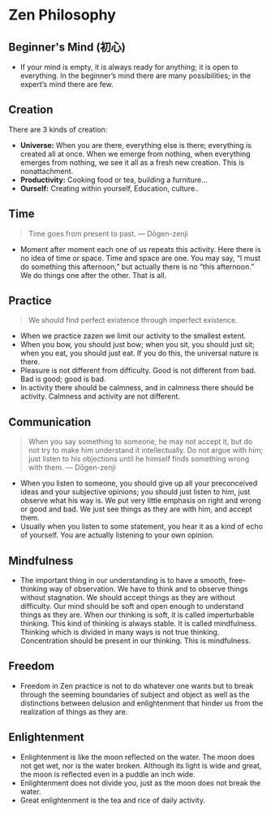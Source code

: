 # Zen Philosophy

## Beginner's Mind (初心)

* If your mind is empty, it is always ready for anything; it is open to everything. In the beginner’s mind there are many possibilities; in the expert’s mind there are few.

## Creation

There are 3 kinds of creation:

* **Universe:** When you are there, everything else is there; everything is created all at once. When we emerge from nothing, when everything emerges from nothing, we see it all as a fresh new creation. This is nonattachment.
* **Productivity:** Cooking food or tea, building a furniture...
* **Ourself:** Creating within yourself, Education, culture..

## Time 

> Time goes from present to past.
— Dōgen-zenji

* Moment after moment each one of us repeats this activity. Here there is no idea of time or space. Time and space are one. You may say, “I must do something this afternoon,” but actually there is no “this afternoon.” We do things one after the other. That is all.

## Practice

> We should find perfect existence through imperfect existence.

* When we practice zazen we limit our activity to the smallest extent.
* When you bow, you should just bow; when you sit, you should just sit; when you eat, you should just eat. If you do this, the universal nature is there.
* Pleasure is not different from difficulty. Good is not different from bad. Bad is good; good is bad.
* In activity there should be calmness, and in calmness there should be activity. Calmness and activity are not different.

## Communication

> When you say something to someone, he may not accept it, but do not try to make him understand it intellectually. Do not argue with him; just listen to his objections until he himself finds something wrong with them.
— Dōgen-zenji

* When you listen to someone, you should give up all your preconceived ideas and your subjective opinions; you should just listen to him, just observe what his way is. We put very little emphasis on right and wrong or good and bad. We just see things as they are with him, and accept them.
* Usually when you listen to some statement, you hear it as a kind of echo of yourself. You are actually listening to your own opinion.

## Mindfulness 

* The important thing in our understanding is to have a smooth, free-thinking way of observation. We have to think and to observe things without stagnation. We should accept things as they are without difficulty. Our mind should be soft and open enough to understand things as they are. When our thinking is soft, it is called imperturbable thinking. This kind of thinking is always stable. It is called mindfulness. Thinking which is divided in many ways is not true thinking. Concentration should be present in our thinking. This is mindfulness.

## Freedom

* Freedom in Zen practice is not to do whatever one wants but to break through the seeming boundaries of subject and object as well as the distinctions between delusion and enlightenment that hinder us from the realization of things as they are.


## Enlightenment

* Enlightenment is like the moon reflected on the water. The moon does not get wet, nor is the water broken. Although its light is wide and great, the moon is reflected even in a puddle an inch wide.
* Enlightenment does not divide you, just as the moon does not break the water.
* Great enlightenment is the tea and rice of daily activity.
